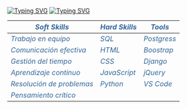 [![Typing SVG](https://readme-typing-svg.demolab.com?font=Fira+Code&pause=1000&center=true&random=false&width=435&lines=Developer+FullStack+Trainer)](https://git.io/typing-svg)
[![Typing SVG](https://readme-typing-svg.demolab.com?font=Fira+Code&pause=1000&color=FF0202&center=true&vCenter=true&random=false&width=435&lines=Marjorie+Ram%C3%ADrez)](https://git.io/typing-svg)
<table style="margin: 0 auto; font-style: italic; color: #336699;">
    <thead>
        <tr>
            <th>Soft Skills </th>
            <th>Hard Skills </th>
            <th>Tools</th>
        </tr>
    </thead>
    <tbody>
        <tr>
            <td>Trabajo en equipo</td>
            <td>SQL</td>
            <td>Postgress</td>
        </tr>
        <tr>
            <td>Comunicación efectiva</td>
            <td>HTML</td>
            <td>Boostrap</td>
        </tr>
        <tr>
            <td>Gestión del tiempo</td>
            <td>CSS</td>
            <td>Django</td>
        </tr>
        <tr>
            <td>Aprendizaje continuo</td>
            <td>JavaScript</td>
            <td>jQuery</td>
        </tr>
        <tr>
            <td>Resolución de problemas</td>
            <td>Python</td>
            <td>VS Code</td>
        </tr>
        <tr>
            <td>Pensamiento crítico</td>
            <td></td>
            <td></td>
        </tr>
    </tbody>
</table>

